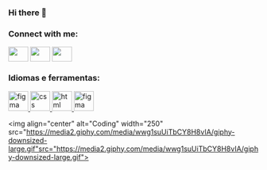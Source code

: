 ### Hi there 👋

<!--
**JiordanaDuarte/JiordanaDuarte** is a ✨ _special_ ✨ repository because its `README.md` (this file) appears on your GitHub profile.

Here are some ideas to get you started:

- 🔭 I’m currently working on ...
- 🌱 I’m currently learning ...
- 👯 I’m looking to collaborate on ...
- 🤔 I’m looking for help with ...
- 💬 Ask me about ...
- 📫 How to reach me: ...
- ⚡ Fun fact: ...
-->
<h3 align="left">Connect with me:</h3>
<p align="left">
<a href="https://www.linkedin.com/in/jiordana-duarte-2563a0242?lipi=urn%3Ali%3Apage%3Ad_flagship3_profile_view_base_contact_details%3BHCnONsKTS7uan7WcByxAog%3D%3D" target="blank"><img align="center" src="https://img.icons8.com/color/344/linkedin.png" alt="" height="30" width="40" /></a>
<a href="https://www.instagram.com/jiordana_duarte/" target="blank"><img align="center" src="https://img.icons8.com/fluency/2x/instagram-new.png" alt="" height="30" width="40" /></a>
<a href="jiordana2002duarte@gmail.com" target="blank"><img align="center" src="https://img.icons8.com/color/2x/gmail.png" alt="" height="30" width="40" /></a>
</p>

<h3 align="left">Idiomas e ferramentas:</h3>
<a href="https:// www.javascript.com/" target="_blank" rel="noreferrer"> <img src="https://img.icons8.com/color/344/javascript.png" alt="figma" width= "40" height="40"/> </a>
<a href="https:// www.css.com/" target="_blank" rel="noreferrer"> <img src="https://img.icons8.com/color/344/css3.png" alt="css" width= "40" height="40"/> </a>
<a href="https:// www.html.com/" target="_blank" rel="noreferrer"> <img src="https://img.icons8.com/color/344/html-5--v1.png" alt="html" width= "40" height="40"/> </a>
<a href="https:// www.figma.com/" target="_blank" rel="noreferrer"> <img src="https://img.icons8.com/color/344/figma--v1.png" alt="figma" width= "40" height="40"/> </a>

<img align="center" alt="Coding" width="250" src="https://media2.giphy.com/media/wwg1suUiTbCY8H8vIA/giphy-downsized-large.gif"src="https://media2.giphy.com/media/wwg1suUiTbCY8H8vIA/giphy-downsized-large.gif">
